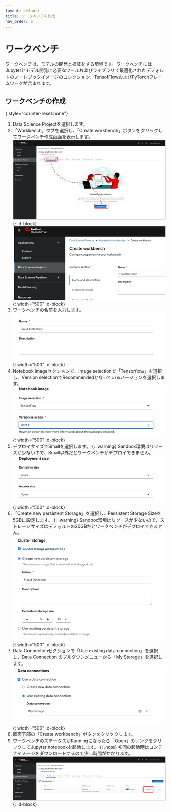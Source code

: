 ```yaml
---
layout: default
title: ワークベンチの作成
nav_order: 5
---
```



# ワークベンチ

ワークベンチは、モデルの開発と検証をする環境です。ワークベンチにはJupyterとモデル開発に必要なツールおよびライブラリで最適化されたデフォルトのノートブックイメージのコレクション、TensofFlowおよびPyTorchフレームワークが含まれます。

## ワークベンチの作成

{:style="counter-reset:none"}
1. Data Science Projectを選択します。
1. 「Workbench」タブを選択し、「Create workbench」ボタンをクリックしてワークベンチ作成画面を表示します。
![](../../assets/oai_create_workbench.png){: .d-block}
![](../../assets/oai_create_workbench2.png){: width="500" .d-block}
1. ワークベンチの名前を入力します。
![](../../assets/oai_create_workbench_name.png){: width="500" .d-block}
1. Notebook imageセクションで、Image selectionで「Tensorflow」を選択し、Version selectionでRecommendedとなっているバージョンを選択します。
![](../../assets/oai_create_workbench_notebookimage.png){: width="500" .d-block}
1. デプロイサイズでSmallを選択します。
{: .warning}
Sandbox環境はリソースが少ないので、Small以外だとワークベンチがデプロイできません。
![](../../assets/oai_create_workbench_size.png){: width="500" .d-block}
1. 「Create new persistent Storage」を選択し、Persistent Storage Sizeを5GBに設定します。
{: .warning}
Sandbox環境はリソースが少ないので、ストレージサイズはデフォルトの20GBだとワークベンチがデプロイできません。
![](../../assets/oai_create_workbench_storage.png){: width="500" .d-block}
1. Data Connectionセクションで「Use existing data connection」を選択し、Data Connection のプルダウンメニューから「My Storage」を選択します。
![](../../assets/oai_create_workbench_dataconnection.png){: width="500" .d-block}
1. 画面下部の「Create workbench」ボタンをクリックします。
1. ワークベンチのステータスがRunningになったら「Open」のリンクをクリックしてJupyter notebookを起動します。
{: .note}
初回の起動時はコンテナイメージをダウンロードするので少し時間がかかります。
![](../../assets/oai_create_workbench_open.png){: .d-block}